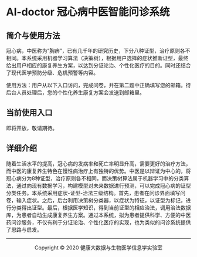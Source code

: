 # AI-doctor 冠心病中医智能问诊系统
## 简介与使用方法
冠心病，中医称为“胸痹”，已有几千年的研究历史，下分八种证型，治疗原则各不相同。本系统采用机器学习算法（决策树），根据用户选择的症状推断证型，最终给出用户相应的康复养生方案，以达到分证论治、个性化医疗的目的。同时还结合了现代医学预防分级、危机预警等内容。

使用方法：用户从以下入口访问，完成问卷，并在第二题中正确填写您的邮箱。待后台人员处理后，您的个性化养生康复方案会发送到邮箱里。

## 当前使用入口
即将开放，敬请期待。

## 详细介绍
随着生活水平的提高，冠心病的发病率和死亡率明显升高，需要更好的治疗方法，而中医的康复养生特色在慢性病治疗上有独特的优势。中医是以辩证为中心的，将冠心病分为8种证型，治疗原则各不相同，而决策树算法属于机器学习中的分类算法，通过向现有数据学习，构建模型对未来数据进行预测，可以完成冠心病的证型分类任务。本系统采用症状-证型-治法三级结构。首先，患者在问诊界面填写问卷，输入症状。之后，后台利用决策树分类器，以症状为特征，以证型为标记，进行分类得出证型。最后，根据医学知识，得到当前证型的相应治法，调用治法数据库，为患者自动生成康复养生方案。通过本系统，拟为患者提供科学、方便的中医药问诊服务，不仅有利于分证论治、个性化医疗的实现，也为类似的问诊系统提供了思路与启发。

***
<p align=center>Copyright &copy; 2020 健康大数据与生物医学信息学实验室</p>
